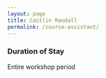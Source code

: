 ```yaml
---
layout: page
title: Caitlin Randall
permalink: /course-assistant/
---
```



### Duration of Stay

Entire workshop period

